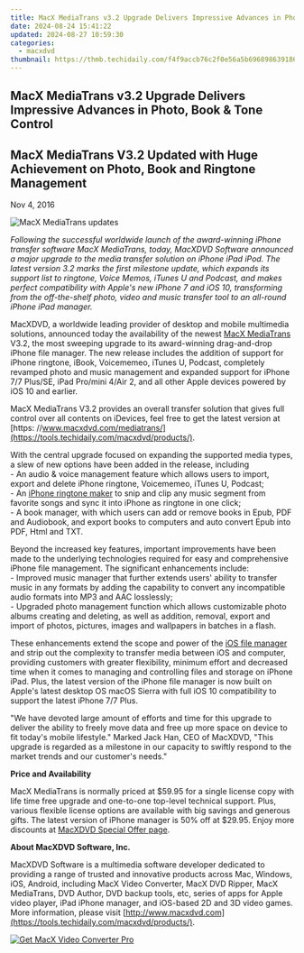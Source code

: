 ```yaml
---
title: MacX MediaTrans v3.2 Upgrade Delivers Impressive Advances in Photo, Book & Tone Control
date: 2024-08-24 15:41:22
updated: 2024-08-27 10:59:30
categories:
  - macxdvd
thumbnail: https://thmb.techidaily.com/f4f9accb76c2f0e56a5b696898639186341161f48fdcc3e0304d957b51f658e3.jpg
---
```


## MacX MediaTrans v3.2 Upgrade Delivers Impressive Advances in Photo, Book & Tone Control

## MacX MediaTrans V3.2 Updated with Huge Achievement on Photo, Book and Ringtone Management 

Nov 4, 2016

![MacX MediaTrans updates](https://www.macxdvd.com/press-room/image/mt-upgrade-1104.jpg) 

_Following the successful worldwide launch of the award-winning iPhone transfer software MacX MediaTrans, today, MacXDVD Software announced a major upgrade to the media transfer solution on iPhone iPad iPod. The latest version 3.2 marks the first milestone update, which expands its support list to ringtone, Voice Memos, iTunes U and Podcast, and makes perfect compatibility with Apple's new iPhone 7 and iOS 10, transforming from the off-the-shelf photo, video and music transfer tool to an all-round iPhone iPad manager._ 

MacXDVD, a worldwide leading provider of desktop and mobile multimedia solutions, announced today the availability of the newest [MacX MediaTrans](https://tools.techidaily.com/macxdvd/products/) V3.2, the most sweeping upgrade to its award-winning drag-and-drop iPhone file manager. The new release includes the addition of support for iPhone ringtone, iBook, Voicememeo, iTunes U, Podcast, completely revamped photo and music management and expanded support for iPhone 7/7 Plus/SE, iPad Pro/mini 4/Air 2, and all other Apple devices powered by iOS 10 and earlier.

MacX MediaTrans V3.2 provides an overall transfer solution that gives full control over all contents on iDevices, feel free to get the latest version at [https: //www.macxdvd.com/mediatrans/](https://tools.techidaily.com/macxdvd/products/). 

With the central upgrade focused on expanding the supported media types, a slew of new options have been added in the release, including  
 \- An audio & voice management feature which allows users to import, export and delete iPhone ringtone, Voicememeo, iTunes U, Podcast;   
 \- An [iPhone ringtone maker](https://tools.techidaily.com/macxdvd/products/) to snip and clip any music segment from favorite songs and sync it into iPhone as ringtone in one click;   
 \- A book manager, with which users can add or remove books in Epub, PDF and Audiobook, and export books to computers and auto convert Epub into PDF, Html and TXT. 

Beyond the increased key features, important improvements have been made to the underlying technologies required for easy and comprehensive iPhone file management. The significant enhancements include:   
\- Improved music manager that further extends users' ability to transfer music in any formats by adding the capability to convert any incompatible audio formats into MP3 and AAC losslessly;  
\- Upgraded photo management function which allows customizable photo albums creating and deleting, as well as addition, removal, export and import of photos, pictures, images and wallpapers in batches in a flash.

These enhancements extend the scope and power of the [iOS file manager](https://tools.techidaily.com/macxdvd/products/) and strip out the complexity to transfer media between iOS and computer, providing customers with greater flexibility, minimum effort and decreased time when it comes to managing and controlling files and storage on iPhone iPad. Plus, the latest version of the iPhone file manager is now built on Apple's latest desktop OS macOS Sierra with full iOS 10 compatibility to support the latest iPhone 7/7 Plus. 

"We have devoted large amount of efforts and time for this upgrade to deliver the ability to freely move data and free up more space on device to fit today's mobile lifestyle." Marked Jack Han, CEO of MacXDVD, "This upgrade is regarded as a milestone in our capacity to swiftly respond to the market trends and our customer's needs."

**Price and Availability**

MacX MediaTrans is normally priced at $59.95 for a single license copy with life time free upgrade and one-to-one top-level technical support. Plus, various flexible license options are available with big savings and generous gifts. The latest version of iPhone manager is 50% off at $29.95\. Enjoy more discounts at [MacXDVD Special Offer page](https://tools.techidaily.com/macxdvd/products/).

**About MacXDVD Software, Inc.**

MacXDVD Software is a multimedia software developer dedicated to providing a range of trusted and innovative products across Mac, Windows, iOS, Android, including MacX Video Converter, MacX DVD Ripper, MacX MediaTrans, DVD Author, DVD backup tools, etc, series of apps for Apple video player, iPad iPhone manager, and iOS-based 2D and 3D video games. More information, please visit [http://www.macxdvd.com](https://tools.techidaily.com/macxdvd/products/). 

[![Get MacX Video Converter Pro](https://www.macxdvd.com/press-room/../adv/mvcp-banner-r.jpg)](https://tools.techidaily.com/macxdvd/products/)

<ins class="adsbygoogle"
     style="display:block"
     data-ad-format="autorelaxed"
     data-ad-client="ca-pub-7571918770474297"
     data-ad-slot="1223367746"></ins>



<ins class="adsbygoogle"
     style="display:block"
     data-ad-client="ca-pub-7571918770474297"
     data-ad-slot="8358498916"
     data-ad-format="auto"
     data-full-width-responsive="true"></ins>
